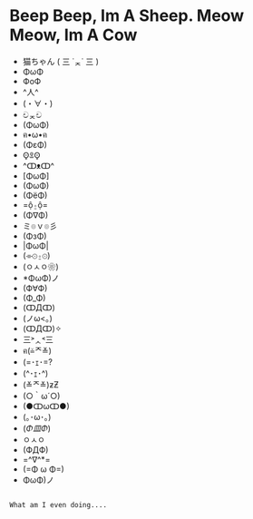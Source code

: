 <h1>Beep Beep, Im A Sheep. Meow Meow, Im A Cow</h1>

- 猫ちゃん ( 三 ˙ᆽ˙ 三 )
- ΦωΦ
- ФоФ
- ^人^
- (・∀・)
- චᆽච
- (ΦωΦ)
- ฅ•ω•ฅ
- (ΦεΦ)
- ʘ̥ꀾʘ̥
- ^ↀᴥↀ^
- [ΦωΦ]
- (ΦωΦ)
- (ΦёΦ)
- =ộ⍛ộ=
- (Φ∇Φ)
- ミ๏ｖ๏彡
- (ΦзΦ)
- |ΦωΦ|
- (⌯⊙⍛⊙)
- (ㅇㅅㅇ❀)
- *ΦωΦ)ノ
- (Ф∀Ф)
- (Φ_Φ)
- (ↀДↀ)
- (ノω<。)
- (ↀДↀ)✧
- 三˃ᆺ˂三
- ฅ(≚ᄌ≚)
- (=･ｪ･=?
- (^･ｪ･^)
- (≚ᄌ≚)ƶƵ
- (○｀ω´○)
- (●ↀωↀ●)
- (｡･ω･｡)
- (*Φ皿Φ*)
- ㅇㅅㅇ
- (ФДФ)
- =^∇^*=
- (=Φ ω Φ=)
- ΦωΦ)ノ

<code>
What am I even doing....
</code>
